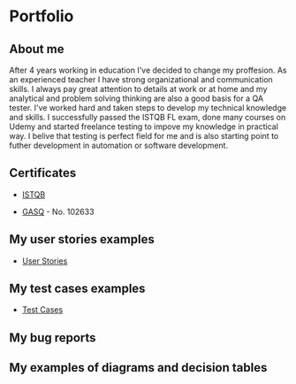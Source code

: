 # Portfolio

## About me
After 4 years working in education I've decided to change my proffesion. As an experienced teacher I have strong organizational and communication skills. I always pay great attention to details at work or at home and my analytical and problem solving thinking are also a good basis for a QA tester. I've worked hard and taken steps to develop my technical knowledge and skills. I successfully passed the ISTQB FL exam, done many courses on Udemy and started freelance testing to impove my knowledge in practical way. I belive that testing is perfect field for me and is also starting point to futher development in automation or software development. 

## Certificates
- [ISTQB](https://drive.google.com/file/d/1Cmaybmeh-w2WHewEJ6sjj68Z20M7gfAT/view?usp=sharing)
* [GASQ](https://www.gasq.org/en/certification/check-a-certificate.html) - No. 102633

##  My user stories examples
- [User Stories](https://drive.google.com/file/d/1qgy6aECc1kwjxSKiYlXXQtGXRnwi1QKu/view?usp=share_link) 

## My test cases examples
- [Test Cases](https://drive.google.com/file/d/1uluJ2ByAr0wcJ94-vFbFeCjxrhtlvjz3/view?usp=sharing)
 
## My bug reports

## My examples of diagrams and decision tables


